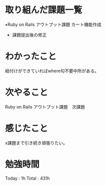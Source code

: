 <h1>取り組んだ課題一覧</h1>

▪️Ruby on Rails アウトプット課題 カート機能作成
- 課題提出後の修正

<h1>わかったこと</h1>
紐付けができていればwhere句不要中所がある。

<h1>次やること</h1>
Ruby on Rails アウトプット課題　次課題

<h1>感じたこと</h1>
x課題まで引き続き頑張りたい。

<h1>勉強時間</h1>
Today : 1h Total :  431h
